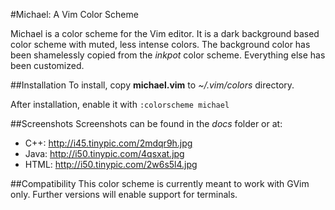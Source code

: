 #Michael: A Vim Color Scheme

Michael is a color scheme for the Vim editor.
It is a dark background based color scheme with muted, less intense colors.
The background color has been shamelessly copied from the *inkpot* color scheme. Everything else has been customized.


##Installation
To install, copy **michael.vim** to *~/.vim/colors* directory.

After installation, enable it with `:colorscheme michael`


##Screenshots
Screenshots can be found in the *docs* folder or at:
* C++:   <http://i45.tinypic.com/2mdqr9h.jpg>
* Java:  <http://i50.tinypic.com/4qsxat.jpg>
* HTML:  <http://i50.tinypic.com/2w6s5l4.jpg>


##Compatibility
This color scheme is currently meant to work with GVim only. Further versions will enable support for terminals.
